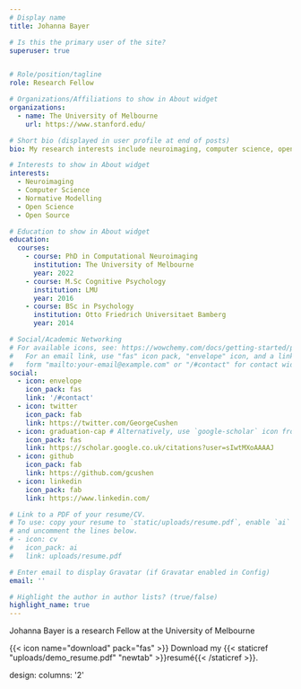 ```yaml
---
# Display name
title: Johanna Bayer

# Is this the primary user of the site?
superuser: true


# Role/position/tagline
role: Research Fellow

# Organizations/Affiliations to show in About widget
organizations:
  - name: The University of Melbourne
    url: https://www.stanford.edu/

# Short bio (displayed in user profile at end of posts)
bio: My research interests include neuroimaging, computer science, open science and open source.

# Interests to show in About widget
interests:
  - Neuroimaging
  - Computer Science
  - Normative Modelling
  - Open Science
  - Open Source

# Education to show in About widget
education:
  courses:
    - course: PhD in Computational Neuroimaging
      institution: The University of Melbourne
      year: 2022
    - course: M.Sc Cognitive Psychology
      institution: LMU
      year: 2016
    - course: BSc in Psychology
      institution: Otto Friedrich Universitaet Bamberg
      year: 2014

# Social/Academic Networking
# For available icons, see: https://wowchemy.com/docs/getting-started/page-builder/#icons
#   For an email link, use "fas" icon pack, "envelope" icon, and a link in the
#   form "mailto:your-email@example.com" or "/#contact" for contact widget.
social:
  - icon: envelope
    icon_pack: fas
    link: '/#contact'
  - icon: twitter
    icon_pack: fab
    link: https://twitter.com/GeorgeCushen
  - icon: graduation-cap # Alternatively, use `google-scholar` icon from `ai` icon pack
    icon_pack: fas
    link: https://scholar.google.co.uk/citations?user=sIwtMXoAAAAJ
  - icon: github
    icon_pack: fab
    link: https://github.com/gcushen
  - icon: linkedin
    icon_pack: fab
    link: https://www.linkedin.com/

# Link to a PDF of your resume/CV.
# To use: copy your resume to `static/uploads/resume.pdf`, enable `ai` icons in `params.toml`,
# and uncomment the lines below.
# - icon: cv
#   icon_pack: ai
#   link: uploads/resume.pdf

# Enter email to display Gravatar (if Gravatar enabled in Config)
email: ''

# Highlight the author in author lists? (true/false)
highlight_name: true
---
```


Johanna Bayer is a research Fellow at the University of Melbourne


{{< icon name="download" pack="fas" >}} Download my {{< staticref "uploads/demo_resume.pdf" "newtab" >}}resumé{{< /staticref >}}.

design:
  columns: '2'